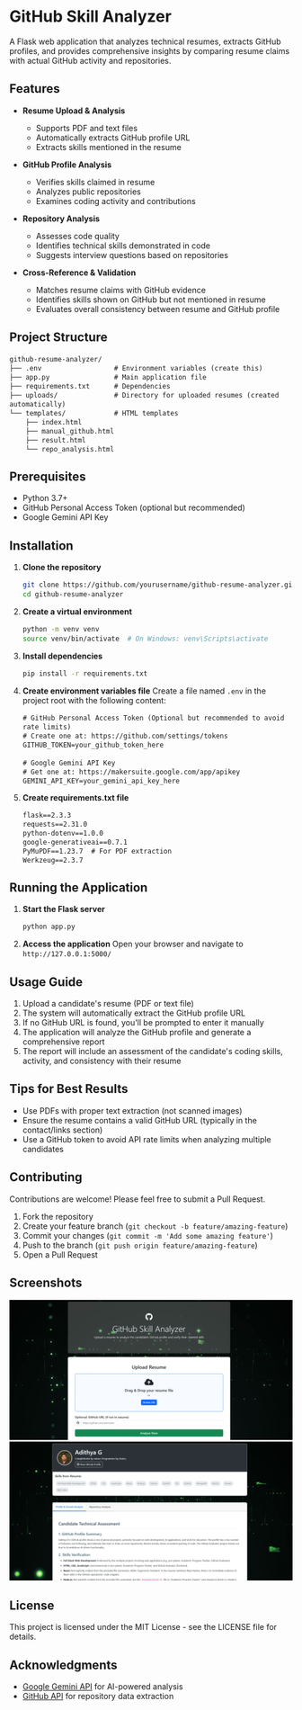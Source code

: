 # GitHub Skill Analyzer

A Flask web application that analyzes technical resumes, extracts GitHub profiles, and provides comprehensive insights by comparing resume claims with actual GitHub activity and repositories.

## Features

- **Resume Upload & Analysis**
  - Supports PDF and text files
  - Automatically extracts GitHub profile URL
  - Extracts skills mentioned in the resume

- **GitHub Profile Analysis**
  - Verifies skills claimed in resume
  - Analyzes public repositories
  - Examines coding activity and contributions

- **Repository Analysis**
  - Assesses code quality
  - Identifies technical skills demonstrated in code
  - Suggests interview questions based on repositories

- **Cross-Reference & Validation**
  - Matches resume claims with GitHub evidence
  - Identifies skills shown on GitHub but not mentioned in resume
  - Evaluates overall consistency between resume and GitHub profile

## Project Structure

```
github-resume-analyzer/
├── .env                  # Environment variables (create this)
├── app.py                # Main application file
├── requirements.txt      # Dependencies
├── uploads/              # Directory for uploaded resumes (created automatically)
└── templates/            # HTML templates
    ├── index.html
    ├── manual_github.html
    ├── result.html
    └── repo_analysis.html
```

## Prerequisites

- Python 3.7+
- GitHub Personal Access Token (optional but recommended)
- Google Gemini API Key

## Installation

1. **Clone the repository**
   ```bash
   git clone https://github.com/yourusername/github-resume-analyzer.git
   cd github-resume-analyzer
   ```

2. **Create a virtual environment**
   ```bash
   python -m venv venv
   source venv/bin/activate  # On Windows: venv\Scripts\activate
   ```

3. **Install dependencies**
   ```bash
   pip install -r requirements.txt
   ```

4. **Create environment variables file**
   Create a file named `.env` in the project root with the following content:
   ```
   # GitHub Personal Access Token (Optional but recommended to avoid rate limits)
   # Create one at: https://github.com/settings/tokens
   GITHUB_TOKEN=your_github_token_here
   
   # Google Gemini API Key
   # Get one at: https://makersuite.google.com/app/apikey
   GEMINI_API_KEY=your_gemini_api_key_here
   ```

5. **Create requirements.txt file**
   ```
   flask==2.3.3
   requests==2.31.0
   python-dotenv==1.0.0
   google-generativeai==0.7.1
   PyMuPDF==1.23.7  # For PDF extraction
   Werkzeug==2.3.7
   ```

## Running the Application

1. **Start the Flask server**
   ```bash
   python app.py
   ```

2. **Access the application**
   Open your browser and navigate to `http://127.0.0.1:5000/`

## Usage Guide

1. Upload a candidate's resume (PDF or text file)
2. The system will automatically extract the GitHub profile URL
3. If no GitHub URL is found, you'll be prompted to enter it manually
4. The application will analyze the GitHub profile and generate a comprehensive report
5. The report will include an assessment of the candidate's coding skills, activity, and consistency with their resume

## Tips for Best Results

- Use PDFs with proper text extraction (not scanned images)
- Ensure the resume contains a valid GitHub URL (typically in the contact/links section)
- Use a GitHub token to avoid API rate limits when analyzing multiple candidates

## Contributing

Contributions are welcome! Please feel free to submit a Pull Request.

1. Fork the repository
2. Create your feature branch (`git checkout -b feature/amazing-feature`)
3. Commit your changes (`git commit -m 'Add some amazing feature'`)
4. Push to the branch (`git push origin feature/amazing-feature`)
5. Open a Pull Request
## Screenshots
![1](assets/1.png)
![1](assets/2.png)
## License

This project is licensed under the MIT License - see the LICENSE file for details.

## Acknowledgments

- [Google Gemini API](https://ai.google.dev/) for AI-powered analysis
- [GitHub API](https://docs.github.com/en/rest) for repository data extraction
